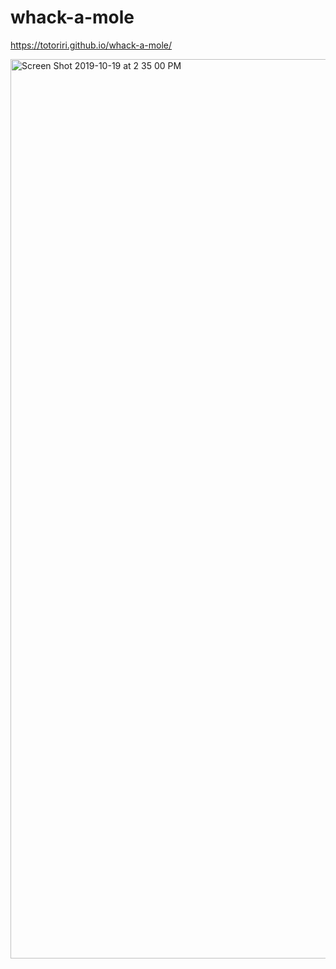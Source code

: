 # whack-a-mole
https://totoriri.github.io/whack-a-mole/


<img width="1439" alt="Screen Shot 2019-10-19 at 2 35 00 PM" src="https://user-images.githubusercontent.com/48052036/67151713-c071df00-f27e-11e9-9eef-0f62615e1489.png">
